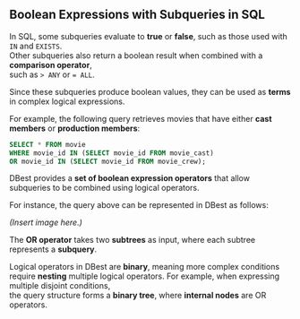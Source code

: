 ## Boolean Expressions with Subqueries in SQL  

In SQL, some subqueries evaluate to **true** or **false**, such as those used with `IN` and `EXISTS`.  
Other subqueries also return a boolean result when combined with a **comparison operator**,  
such as `> ANY` or `= ALL`.  



Since these subqueries produce boolean values, they can be used as **terms**  in complex logical expressions.  

For example, the following query retrieves movies that have either **cast members** or **production members**:  

```sql
SELECT * FROM movie  
WHERE movie_id IN (SELECT movie_id FROM movie_cast)  
OR movie_id IN (SELECT movie_id FROM movie_crew);  
```

DBest provides a **set of boolean expression operators** that allow subqueries to be combined using logical operators.  

For instance, the query above can be represented in DBest as follows:  

*(Insert image here.)*  

The **OR operator** takes two **subtrees** as input,  where each subtree represents a **subquery**.  

Logical operators in DBest are **binary**, meaning more complex conditions require **nesting** multiple logical operators.  For example, when expressing multiple disjoint conditions,  
the query structure forms a **binary tree**,  where **internal nodes** are OR operators.  
